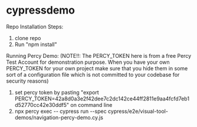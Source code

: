 # cypressdemo

Repo Installation Steps:
1. clone repo
2. Run "npm install"

Running Percy Demo:  (NOTE!!:  The PERCY_TOKEN here is from a free Percy Test Account for demonstration purpose.  When you have your own PERCY_TOKEN for your own project make sure that you hide them in some sort of a configuration file which is not committed to your codebase for security reasons)

1. set percy token by pasting "export PERCY_TOKEN=42a8d0a3e2f42dee7c2dc142ce44ff2811e9aa4fcfd7eb1d52770cc42e30ddf5" on command line
2. npx percy exec -- cypress run --spec cypress/e2e/visual-tool-demos/navigation-percy-demo.cy.js
